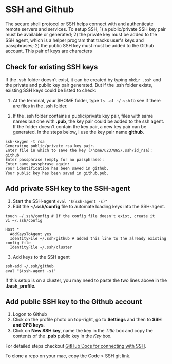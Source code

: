 
# SSH and Github

The secure shell protocol or SSH helps connect with and authenticate remote servers and services. To setup SSH, 1) a public/private SSH key pair must be available or generated; 2) the private key must be added to the SSH agent, which is a helper program that tracks user's keys and passphrases; 2) the public SSH key must must be added to the Github account. This pair of keys are characters

## Check for existing SSH keys

If the .ssh folder doesn't exist, it can be created by typing `mkdir .ssh` and the private and public key pair generated. But if the .ssh folder exists, existing SSH keys could be listed to check: 

1. At the terminal, your $HOME folder, type `ls -al ~/.ssh` to see if there are files in the .ssh folder.

2. If the .ssh folder contains a public/private key pair, files with same names but one with **.pub**, the key pair could be added to the ssh agent. If the folder doesn't contain the key pair, a new key pair can be generated. In the steps below, I use the key pair name **github**.

```
ssh-keygen -t rsa
Generating public/private rsa key pair.
Enter file in which to save the key (/home/u237865/.ssh/id_rsa): github
Enter passphrase (empty for no passphrase): 
Enter same passphrase again: 
Your identification has been saved in github.
Your public key has been saved in github.pub.
```

## Add private SSH key to the SSH-agent

1. Start the SSH-agent `eval "$(ssh-agent -s)"`
2. Edit the **~/.ssh/config** file to automate loading keys into the SSH-agent. 
```
touch ~/.ssh/config # If the config file doesn't exist, create it
vi ~/.ssh/config

Host *
  AddKeysToAgent yes
  IdentityFile ~/.ssh/github # added this line to the already existing config file
  IdentityFile ~/.ssh/cluster
```
3. Add keys to the SSH agent
```
ssh-add ~/.ssh/github
eval "$(ssh-agent -s)"
```

If this setup is on a cluster, you may need to paste the two lines above in the **.bash_profile**.

## Add public SSH key to the Github account
1. Logon to Github
2. Click on the profile photo on top-right, go to **Settings** and then to **SSH and GPG keys**.
3. Click on **New SSH key**, name the key in the *Title* box and copy the contents of the **.pub** public key in the *Key* box.

For detailed steps checkout [GitHub Docs for connecting with SSH](https://docs.github.com/en/authentication/connecting-to-github-with-ssh).

To clone a repo on your mac, copy the Code > SSH git link.
